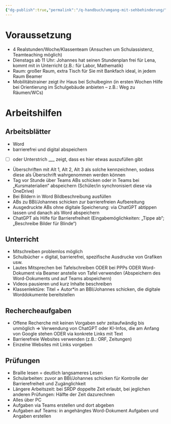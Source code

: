 ```yaml
---
{"dg-publish":true,"permalink":"/q-handbuch/umgang-mit-sehbehinderung/"}
---
```


# Voraussetzung

- 4 Realstunden/Woche/Klassenteam (Ansuchen um Schulassistenz, Teamteaching möglich)
- Dienstags ab 11 Uhr: Johannes hat seinen Stundenplan frei für Lena, kommt mit in Unterricht (z.B.: für Labor, Mathematik)
- Raum: großer Raum, extra Tisch für Sie mit Bankfach ideal, in jedem Raum Beamer
- Mobilitätstrainer zeigt ihr Haus bei Schulbeginn (in ersten Wochen Hilfe bei Orientierung im Schulgebäude anbieten – z.B.: Weg zu Räumen/WCs)

# Arbeitshilfen

## Arbeitsblätter

- Word
- barrierefrei und digital abspeichern
- [  ] oder Unterstrich ___ zeigt, dass es hier etwas auszufüllen gibt
- Überschriften mit Alt 1, Alt 2, Alt 3 als solche kennzeichnen, sodass diese als Überschrift wahrgenommen werden können
- Tag vor Stunde über Teams ABs schicken oder in Teams bei „Kursmaterialien“ abspeichern (Schüler/in synchronisiert diese via OneDrive)
- Bei Bildern in Word Bildbeschreibung ausfüllen
- ABs zu BBI/Johannes schicken zur barrierefreien Aufbereitung
- Ausgedruckte ABs ohne digitale Speicherung: via ChatGPT abtippen lassen und danach als Word abspeichern
- ChatGPT als Hilfe für Barrierefreiheit (Eingabemöglichkeiten: „Tippe ab“; „Beschreibe Bilder für Blinde“)

## Unterricht

- Mitschreiben problemlos möglich
- Schulbücher = digital, barrierefrei, spezifische Ausdrucke von Grafiken usw.
- Lautes Mitsprechen bei Tafelschreiben ODER bei PPPs ODER Word-Dokument via Beamer anstelle von Tafel verwenden (Abspeichern des Word-Dokuments und auf Teams abspeichern)
- Videos pausieren und kurz Inhalte beschreiben
- Klassenlektüre: Titel + Autor*in an BBI/Johannes schicken, die digitale Worddokumente bereitstellen

## Rechercheaufgaben

- Offene Recherche mit keinen Vorgaben sehr zeitaufwändig bis unmöglich => Verwendung von ChatGPT oder KI-Infos, die am Anfang von Google stehen ODER via konkrete Links mit Text
- Barrierefreie Websites verwenden (z.B.: ORF, Zeitungen)
- Einzelne Websites mit Links vorgeben

## Prüfungen

- Braille lesen = deutlich langsameres Lesen
- Schularbeiten: zuvor an BBI/Johannes schicken für Kontrolle der Barrierefreiheit und Zugänglichkeit
- Längere Arbeitszeit: bei SRDP doppelte Zeit erlaubt, bei jeglichen anderen Prüfungen: Hälfte der Zeit dazurechnen
- Alles über PC
- Aufgaben via Teams erstellen und dort abgeben
- Aufgaben auf Teams: in angehängtes Word-Dokument Aufgaben und Angaben erstellen